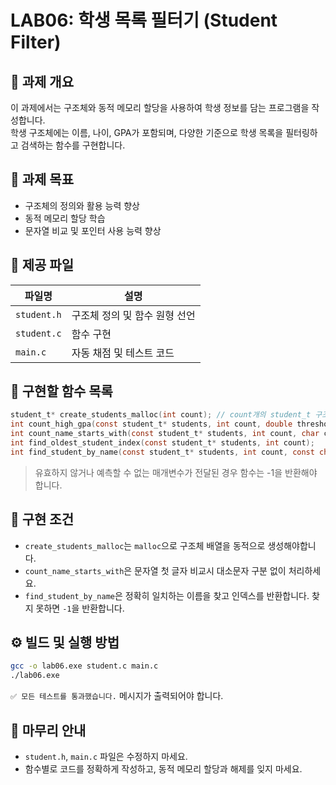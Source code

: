# LAB06: 학생 목록 필터기 (Student Filter)

## 🧾 과제 개요

이 과제에서는 구조체와 동적 메모리 할당을 사용하여 학생 정보를 담는 프로그램을 작성합니다.  
학생 구조체에는 이름, 나이, GPA가 포함되며, 다양한 기준으로 학생 목록을 필터링하고 검색하는 함수를 구현합니다.

## 🎯 과제 목표

- 구조체의 정의와 활용 능력 향상  
- 동적 메모리 할당 학습  
- 문자열 비교 및 포인터 사용 능력 향상

## 📁 제공 파일

| 파일명         | 설명                             |
|----------------|----------------------------------|
| `student.h`    | 구조체 정의 및 함수 원형 선언     |
| `student.c`    | 함수 구현                         |
| `main.c`       | 자동 채점 및 테스트 코드          |

## 🔧 구현할 함수 목록

```c
student_t* create_students_malloc(int count); // count개의 student_t 구조체 배열을 동적 할당하고 그 포인터를 반환합니다.
int count_high_gpa(const student_t* students, int count, double threshold);
int count_name_starts_with(const student_t* students, int count, char ch);
int find_oldest_student_index(const student_t* students, int count);
int find_student_by_name(const student_t* students, int count, const char* name);
```

> 유효하지 않거나 예측할 수 없는 매개변수가 전달된 경우 함수는 -1을 반환해야 합니다.

## 📌 구현 조건

- `create_students_malloc`는 `malloc`으로 구조체 배열을 동적으로 생성해야합니다.
- `count_name_starts_with`은 문자열 첫 글자 비교시 대소문자 구분 없이 처리하세요.
- `find_student_by_name`은 정확히 일치하는 이름을 찾고 인덱스를 반환합니다. 찾지 못하면 `-1`을 반환합니다.

## ⚙️ 빌드 및 실행 방법

```bash
gcc -o lab06.exe student.c main.c
./lab06.exe
```

`✅ 모든 테스트를 통과했습니다.` 메시지가 출력되어야 합니다.

## 🧭 마무리 안내

- `student.h`, `main.c` 파일은 수정하지 마세요.
- 함수별로 코드를 정확하게 작성하고, 동적 메모리 할당과 해제를 잊지 마세요.